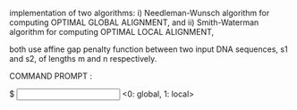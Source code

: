  implementation of two algorithms:
i) Needleman-Wunsch algorithm for computing OPTIMAL GLOBAL ALIGNMENT, and
ii) Smith-Waterman algorithm for computing OPTIMAL LOCAL ALIGNMENT,

both use affine gap penalty function between two input DNA sequences, s1 and s2, of lengths m and n respectively. 

COMMAND PROMPT :  

$ <executable name> <input file containing both s1 and s2> <0: global, 1: local> <path to parameters config file>
